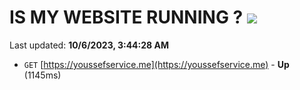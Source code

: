# IS MY WEBSITE RUNNING ? [![](https://img.shields.io/static/v1?label=Sponsor&message=%E2%9D%A4&logo=GitHub&color=%23fe8e86)](https://github.com/sponsors/<username>)

Last updated: **10/6/2023, 3:44:28 AM**

- `GET` [https://youssefservice.me](https://youssefservice.me) - **Up** (1145ms)

